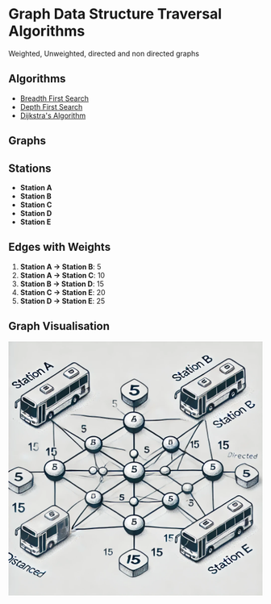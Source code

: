# Graph Data Structure Traversal Algorithms

Weighted, Unweighted, directed and non directed graphs

## Algorithms
- [Breadth First Search]()
- [Depth First Search]()
- [Dijkstra's Algorithm]()

## Graphs
## Stations
- **Station A**
- **Station B**
- **Station C**
- **Station D**
- **Station E**

## Edges with Weights
1. **Station A → Station B**: 5
2. **Station A → Station C**: 10
3. **Station B → Station D**: 15
4. **Station C → Station E**: 20
5. **Station D → Station E**: 25

## Graph Visualisation
![img.png](img.png)
